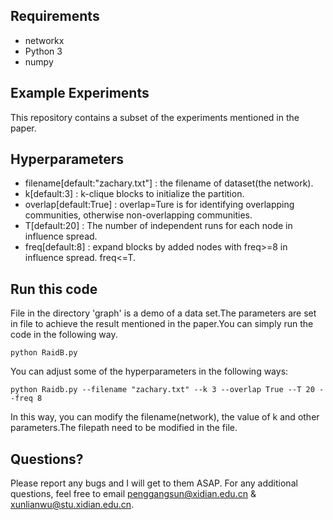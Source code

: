 ## Requirements

- networkx
- Python 3
- numpy

## Example Experiments

This repository contains a subset of the experiments mentioned in the paper.

## Hyperparameters

- filename[default:"zachary.txt"]       : the filename of dataset(the network).
- k[default:3]                                     : k-clique blocks to initialize the partition.
- overlap[default:True]                      : overlap=Ture is for identifying overlapping communities, otherwise non-overlapping communities.
- T[default:20]                                   : The number of independent runs for each node in influence spread.
- freq[default:8]                                 : expand blocks by added nodes with freq>=8 in influence spread. freq<=T.



## Run this code

File in the directory 'graph'  is a demo of a data set.The parameters are set in file to achieve the result mentioned in the paper.You can simply run the code in the following way.
```
python RaidB.py
```
You can adjust some of the hyperparameters in the following ways:
```
python Raidb.py --filename "zachary.txt" --k 3 --overlap True --T 20 --freq 8
```
In this way, you can modify the filename(network), the value of k and other parameters.The filepath need to be modified in the file.

## Questions?

Please report any bugs and I will get to them ASAP. For any additional questions, feel free to email penggangsun@xidian.edu.cn & xunlianwu@stu.xidian.edu.cn.
